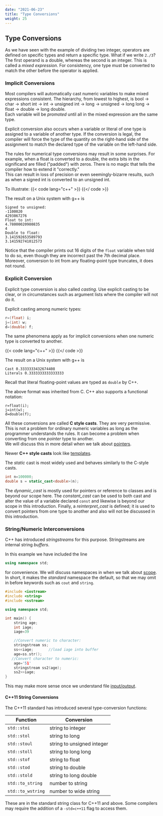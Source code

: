```yaml
---
date: "2021-06-23"
title: "Type Conversions"
weight: 25
---
```


## Type Conversions

As we have seen with the example of dividing two integer, operators are defined on specific types and return a specific type.  What if we write `2./3`?  The first operand is a double, whereas the second is an integer.  This is called a _mixed expression_.  For consistency, one type must be converted to match the other before the operator is applied.  

### Implicit Conversions

Most compilers will automatically cast numeric variables to make mixed expressions consistent.  The 
hierarchy, from lowest to highest, is bool -> char -> short int -> int -> unsigned int -> long -> unsigned -> long long -> float -> double -> long double.  
Each variable will be _promoted_ until all in the mixed expression are the same type.

Explicit conversion also occurs when a variable or literal of one type is assigned to a
variable of another type.  If the conversion is legal, the compiler will force
the type of the quantity on the right-hand side of the assignment to match the declared type of the variable on the left-hand side.  

The rules for numerical type conversions may result in some surprises.  For example, when a float is converted to a double, the extra bits in the significand are filled ("padded") with zeros.  There is no magic that tells the compiler how to extend it "correctly."  
This can result in loss of precision or even seemingly-bizarre results, such as when a signed int is converted to an unsigned int.

To illustrate:
{{< code lang="c++" >}}
[](code/conversions.cxx)
{{</ code >}}

The result on a Unix system with g++ is
```no-highlight
Signed to unsigned:
-1100020
4293867276
Float to int:
4.78000020980835
4
Double to float:
3.141592653589793
3.141592741012573
```
Notice that the compiler prints out 16 digits of the `float` variable when told to do so, even though they are incorrect past the 7th decimal place.  Moreover,
conversion to int from any floating-point type truncates, it does not round.

### Explicit Conversion

Explicit type conversion is also called _casting_.
Use explicit casting to be clear, or in circumstances such as argument lists where the compiler will not do it.

Explicit casting among numeric types:
```c++
r=(float) i;
j=(int) w;
d=(double) f;
```

The same phenomena apply as for implicit conversions when one numeric type is converted to another. 

{{< code lang="c++" >}}
[](code/casts.cxx)
{{</ code >}}

The result on a Unix system with g++ is
```no-highlights
Cast 0.3333333432674408
Literals 0.3333333333333333
```
Recall that literal floating-point values are typed as `double` by C++.

The above format was inherited from C.  C++ also supports a functional notation:
```
r=float(i);
j=int(w);
d=double(f);
```

All these conversions are called **C style casts**.  They are very permissive.
This is not a problem for ordinary numeric variables as long as the programmer understands the rules.  It can become a problem when converting from one _pointer_ type to another.  
We will discuss this in more detail when we talk about [pointers](pointers_mem).

Newer **C++ style casts** look like [templates](polymorphism).

The _static_ cast is most widely used and behaves similarly to the C-style casts.
```c++
int n=100000;
double s = static_cast<double>(n);
```

The _dynamic_cast_ is mostly used for pointers or reference to classes and is beyond our scope here.  The _constant_cast_ can be used to both cast and alter the value of a variable declared `const` and likewise is beyond our scope in this introduction. Finally, a _reinterpret_cast_ is defined; it is used to convert pointers from one type to another and also will not be discussed in this introduction.


### String/Numeric Interconversions

C++ has introduced _stringstreams_ for this purpose.
Stringstreams are internal string _buffers_.

In this example we have included the line 
```c++
using namespace std;
```
for convenience.  We will discuss namespaces in when we talk about 
[scope](scope).  In short, it makes the _standard_ namespace the default, so that we may omit in before keywords such as `cout` and `string`.

```c++
#include <iostream>
#include <string>
#include <sstream>

using namespace std;

int main() {
    string age;
    int iage;
    iage=39

    //Convert numeric to character:
    stringstream ss;
    ss<<iage;       //load iage into buffer
    age=ss.str();
   //Convert character to numeric:
    age='51'
    stringstream ss2(age);
    ss2>>iage;
}
```
This may make more sense once we understand file [input/output](file_io).

#### C++11 String Conversions

The C++11 standard has introduced several type-conversion functions:

| Function          | Conversion                 | 
|-------------------|----------------------------|
| `std::stoi`       | string to integer          |
| `std::stol`       | string to long             |
| `std::stoul`      | string to unsigned integer | 
| `std::stoll`      | string to long long        | 
| `std::stof`       | string to float            |
| `std::stod`       | string to double           |
| `std::stold`      | string to long double      |
| `std::to_string`  | number to string           |
| `std::to_wstring` | number to wide string      |

These are in the standard string class for C++11 and above.  Some compilers may require the addition of a `-std=c++11` flag to access them.
